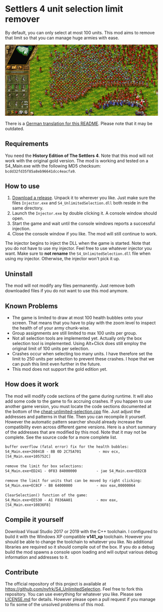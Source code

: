 # Settlers 4 unit selection limit remover

By default, you can only select at most 100 units. This mod aims to remove that limit so that you can manage huge armies with ease.

![186-units-selected](units-selected.png)

There is a [German translation for this README](README_DE.md). Please note that it may be outdated.



## Requirements

You need the **History Edition of The Settlers 4**. Note that this mod will not work with the original gold version. The mod is working and tested on a S4_Main.exe with the following MD5 checksum:  `bcdd32fd35f85a8eb96641dcc4eacfa9`. 



## How to use

1. [Download a release](https://github.com/nyfrk/S4_UnlimitedSelection/releases). Unpack it to wherever you like. Just make sure the files `Injector.exe` and `S4_UnlimitedSelection.dll` both reside in the same directory.
2. Launch the `Injector.exe` by double clicking it. A console window should open.
3. Start the game and wait until the console windows reports a successful injection.
4. Close the console window if you like. The mod will still continue to work. 

The injector begins to inject the DLL when the game is started. Note that you do not have to use my injector. Feel free to use whatever injector you want. Make sure to **not rename** the `S4_UnlimitedSelection.dll` file when using my injector. Otherwise, the injector won't pick it up.



## Uninstall

The mod will not modify any files permanently. Just remove both downloaded files if you do not want to use this mod anymore. 



## Known Problems

* The game is limited to draw at most 100 health bubbles onto your screen. That means that you have to play with the zoom level to inspect the health of of your army chunk-wise. 
* Group assignments are still limited to max 100 units per group.
* Not all selection tools are implemented yet. Actually only the box selection tool is implemented. Using Alt+Click does still employ the original limit of 100 units per selection.
* Crashes occur when selecting too many units.  I have therefore set the limit to 250 units per selection to prevent these crashes. I hope that we can push this limit even further in the future.
* This mod does not support the gold edition yet.



## How does it work

The mod will modify code sections of the game during runtime. It will also add some code to the game to fix accruing crashes. If you happen to use another game version, you must locate the code sections documented at the bottom of the [cheat-unlimited-selection.cpp](S4_UnlimitedSelection/cheat-unlimited-selection.cpp#L240) file. Just adjust the addresses and patterns in that file. Then you can recompile it yourself. However the automatic pattern searcher should already increase the compatibility even across different game versions. Here is a short summary of the addresses that are modified by this mod. Note that it may not be complete. See the source code for a more complete list.

```
buffer overflow (fatal error) fix for the health bubbles:
S4_Main.exe+26041B - 8B 0D 2C75A701        - mov ecx,[S4_Main.exe+105752C]

remove the limit for box selections:
S4_Main.exe+ED241 - 0F83 84000000         - jae S4_Main.exe+ED2CB

remove the limit for units that can be moved by right clicking:
S4_Main.exe+EC8CF - B8 64000000           - mov eax,00000064

ClearSelection() function of the game:
S4_Main.exe+EE530 - A1 F836AA01           - mov eax,[S4_Main.exe+10836F8]
```



## Compile it yourself

Download Visual Studio 2017 or 2019 with the C++ toolchain. I configured to build it with the Windows XP compatible **v141_xp** toolchain. However you should be able to change the toolchain to whatever you like. No additional libraries are required so it should compile out of the box. If you do a debug build the mod spawns a console upon loading and will output various debug information and addresses to it. 



## Contribute

The official repository of this project is available at https://github.com/nyfrk/S4_UnlimitedSelection. Feel free to fork this repository. You can use everything for whatever you like. Please see [LICENSE.md](LICENSE.md) for details. However please open a pull request if you manage to fix some of the unsolved problems of this mod. 
